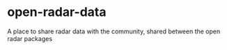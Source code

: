 # open-radar-data

A place to share radar data with the community, shared between the open radar packages
